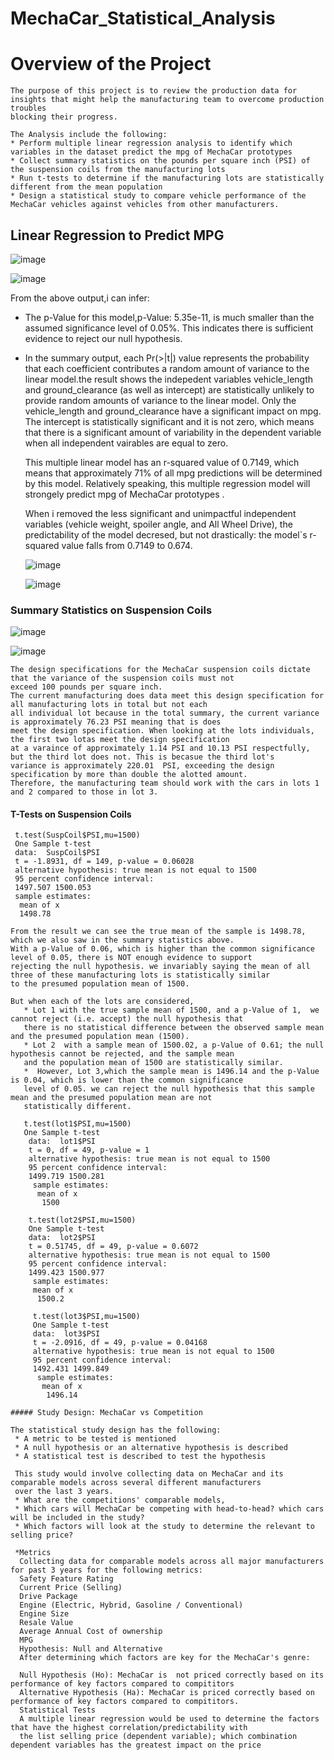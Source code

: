  # MechaCar_Statistical_Analysis
 # Overview of the Project 
    The purpose of this project is to review the production data for insights that might help the manufacturing team to overcome production troubles 
    blocking their progress.
   
    The Analysis include the following:
    * Perform multiple linear regression analysis to identify which variables in the dataset predict the mpg of MechaCar prototypes
    * Collect summary statistics on the pounds per square inch (PSI) of the suspension coils from the manufacturing lots
    * Run t-tests to determine if the manufacturing lots are statistically different from the mean population
    * Design a statistical study to compare vehicle performance of the MechaCar vehicles against vehicles from other manufacturers.  

## Linear Regression to Predict MPG
  ![image](https://user-images.githubusercontent.com/64270455/201454707-f9405cc9-108c-480b-bcde-2ae6fa8843a2.png)
 
  ![image](https://user-images.githubusercontent.com/64270455/201454675-df1af9ef-e8ec-41a1-b6ab-32ff77588e7b.png)

  From the above output,i can infer:

* The p-Value for this model,p-Value: 5.35e-11, is much smaller than the assumed significance level of 0.05%. This
  indicates there is sufficient evidence to reject our null hypothesis.

* In the summary output, each Pr(>|t|) value represents the probability that each coefficient contributes a random 
  amount of variance to the linear model.the result shows the indepedent variables vehicle_length and ground_clearance
  (as well as intercept) are statistically unlikely to provide random amounts of variance to the linear model.
  Only the vehicle_length and ground_clearance have a significant impact on mpg. The intercept is statistically significant 
  and it is not zero, which means that there is a significant amount of variability in the dependent variable when all
  independent vairables are equal to zero.

  This multiple linear model has an r-squared value of 0.7149, which means that approximately 71% of all mpg predictions 
  will be determined by this model. Relatively   speaking, this multiple regression model will strongely predict mpg of 
  MechaCar prototypes .

  When i  removed the less significant and unimpactful independent variables (vehicle weight, spoiler angle, and All Wheel Drive),
  the predictability of the model decresed, but not drastically: the model`s r-squared value falls from 0.7149 to 0.674.

    ![image](https://user-images.githubusercontent.com/64270455/201454798-f1c15238-6139-4e19-a245-8c806ae92795.png)
         
   ![image](https://user-images.githubusercontent.com/64270455/201454845-edafa19e-64e9-4d6b-ace8-5cafd59ebc35.png)

### Summary Statistics on Suspension Coils
   ![image](https://user-images.githubusercontent.com/64270455/201456525-1202ba01-afe9-42ea-bfc0-645a276c6152.png)
   
   ![image](https://user-images.githubusercontent.com/64270455/201456580-203f051f-ce07-4dce-a517-e605de4b733d.png)
   
    The design specifications for the MechaCar suspension coils dictate that the variance of the suspension coils must not 
    exceed 100 pounds per square inch.
    The current manufacturing does data meet this design specification for all manufacturing lots in total but not each 
    all individual lot because in the total summary, the current variance is approximately 76.23 PSI meaning that is does
    meet the design specification. When looking at the lots individuals, the first two lotas meet the design specification 
    at a varaince of approximately 1.14 PSI and 10.13 PSI respectfully, but the third lot does not. This is becasue the third lot's
    variance is approximately 220.01  PSI, exceeding the design specification by more than double the alotted amount.
    Therefore, the manufacturing team should work with the cars in lots 1 and 2 compared to those in lot 3.
   
#### T-Tests on Suspension Coils 
     t.test(SuspCoil$PSI,mu=1500)
     One Sample t-test
     data:  SuspCoil$PSI
     t = -1.8931, df = 149, p-value = 0.06028
     alternative hypothesis: true mean is not equal to 1500
     95 percent confidence interval:
     1497.507 1500.053
     sample estimates:
      mean of x 
      1498.78 
    
    From the result we can see the true mean of the sample is 1498.78, which we also saw in the summary statistics above.
    With a p-Value of 0.06, which is higher than the common significance level of 0.05, there is NOT enough evidence to support 
    rejecting the null hypothesis. we invariably saying the mean of all three of these manufacturing lots is statistically similar
    to the presumed population mean of 1500.
    
    But when each of the lots are considered,
       * Lot 1 with the true sample mean of 1500, and a p-Value of 1,  we cannot reject (i.e. accept) the null hypothesis that 
       there is no statistical difference between the observed sample mean and the presumed population mean (1500).
       * Lot 2  with a sample mean of 1500.02, a p-Value of 0.61; the null hypothesis cannot be rejected, and the sample mean 
       and the population mean of 1500 are statistically similar.
       *  However, Lot 3,which the sample mean is 1496.14 and the p-Value is 0.04, which is lower than the common significance 
       level of 0.05. we can reject the null hypothesis that this sample mean and the presumed population mean are not 
       statistically different.

       t.test(lot1$PSI,mu=1500)
       One Sample t-test
        data:  lot1$PSI
        t = 0, df = 49, p-value = 1
        alternative hypothesis: true mean is not equal to 1500
        95 percent confidence interval:
        1499.719 1500.281
         sample estimates:
          mean of x 
           1500 
           
        t.test(lot2$PSI,mu=1500)
        One Sample t-test
        data:  lot2$PSI
        t = 0.51745, df = 49, p-value = 0.6072
        alternative hypothesis: true mean is not equal to 1500
        95 percent confidence interval:
        1499.423 1500.977
         sample estimates:
         mean of x 
          1500.2 

         t.test(lot3$PSI,mu=1500)
         One Sample t-test
         data:  lot3$PSI
         t = -2.0916, df = 49, p-value = 0.04168
         alternative hypothesis: true mean is not equal to 1500
         95 percent confidence interval:
         1492.431 1499.849
          sample estimates:
           mean of x 
            1496.14
    
    ##### Study Design: MechaCar vs Competition
    
    The statistical study design has the following:
     * A metric to be tested is mentioned
     * A null hypothesis or an alternative hypothesis is described
     * A statistical test is described to test the hypothesis
     
     This study would involve collecting data on MechaCar and its comparable models across several different manufacturers
     over the last 3 years.
     * What are the competitions' comparable models,
     * Which cars will MechaCar be competing with head-to-head? which cars will be included in the study?
     * Which factors will look at the study to determine the relevant to selling price?
     
     *Metrics
      Collecting data for comparable models across all major manufacturers for past 3 years for the following metrics:
      Safety Feature Rating
      Current Price (Selling)
      Drive Package
      Engine (Electric, Hybrid, Gasoline / Conventional)
      Engine Size
      Resale Value
      Average Annual Cost of ownership
      MPG
      Hypothesis: Null and Alternative
      After determining which factors are key for the MechaCar's genre:

      Null Hypothesis (Ho): MechaCar is  not priced correctly based on its performance of key factors compared to compititors
      Alternative Hypothesis (Ha): MechaCar is priced correctly based on performance of key factors compared to compititors.
      Statistical Tests
      A multiple linear regression would be used to determine the factors that have the highest correlation/predictability with 
      the list selling price (dependent variable); which combination dependent variables has the greatest impact on the price  

     
     



